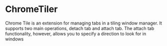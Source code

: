 # ChromeTiler
Chrome Tile is an extension for managing tabs in a tiling window manager. It supports two main operations, detach tab and attach tab. The attach tab functionality, however, allows you to specify a direction to look for in windows
